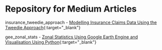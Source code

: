 # Repository for Medium Articles

insurance_tweedie_approach - [Modelling Insurance Claims Data Using the Tweedie Approach](https://medium.com/@wardarahim25/modelling-insurance-claims-data-using-the-tweedie-approach-94db8b14bfb5){:target="\_blank"}

gee_zonal_stats - [Zonal Statistics Using Google Earth Engine and Visualisation Using Python](){:target="\_blank"}
